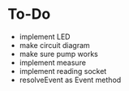 # To-Do

- implement LED
- make circuit diagram
- make sure pump works
- implement measure
- implement reading socket
- resolveEvent as Event method
